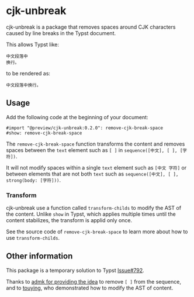 # cjk-unbreak

cjk-unbreak is a package that removes spaces around CJK characters caused by
line breaks in the Typst document.

This allows Typst like:

```typst
中文段落中
换行。
```

to be rendered as:

```text
中文段落中换行。
```

## Usage

Add the following code at the beginning of your document:

```typst
#import "@preview/cjk-unbreak:0.2.0": remove-cjk-break-space
#show: remove-cjk-break-space
```

The `remove-cjk-break-space` function transforms the content and removes
spaces between the `text` element such as `[ ]` in
`sequence([中文], [ ], [字符])`.

It will not modify spaces within a single `text` element such as `[中文 字符]` or
between elements that are not both `text` such as
`sequence([中文], [ ], strong(body: [字符]))`.

### Transform

cjk-unbreak use a function called `transform-childs` to modify the AST of the
content.
Unlike `show` in Typst, which applies multiple times until the content
stabilizes, the transform is applid only once.

See the source code of `remove-cjk-break-space` to learn more about how to use
`transform-childs`.

## Other information

This package is a temporary solution to Typst
[Issue#792](https://github.com/typst/typst/issues/792).

Thanks to [admk for providing the idea](https://github.com/typst/typst/issues/792#issuecomment-2310139085)
to remove `[ ]` from the sequence,
and to [touying](https://typst.app/universe/package/touying/), who demonstrated
how to modify the AST of content.
